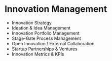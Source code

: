 # Innovation Management

- Innovation Strategy
- Ideation & Idea Management
- Innovation Portfolio Management
- Stage-Gate Process Management
- Open Innovation / External Collaboration
- Startup Partnerships & Ventures
- Innovation Metrics & KPIs